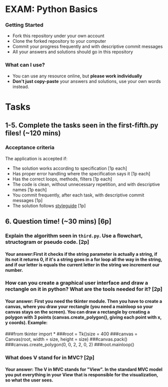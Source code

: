 # EXAM: Python Basics

### Getting Started
 - Fork this repository under your own account
 - Clone the forked repository to your computer
 - Commit your progress frequently and with descriptive commit messages
 - All your answers and solutions should go in this repository

### What can I use?
- You can use any resource online, but **please work individually**
- **Don't just copy-paste** your answers and solutions, use your own words instead.


# Tasks
## 1-5. Complete the tasks seen in the first-fifth.py files! (~120 mins)
### Acceptance criteria
The application is accepted if:
- The solution works according to specification [1p each]
- Has proper error handling where the specification says it [1p each]
- Has the correct loops, methods, filters [1p each]
- The code is clean, without unnecessary repetition, and with descriptive names [1p each]
- You commit frequently, after each task, with descriptive commit messages [1p]
- The solution follows [styleguide](https://github.com/greenfox-academy/teaching-materials/blob/master/styleguide/python.md) [1p]

## 6. Question time! (~30 mins) [6p]

### Explain the algorithm seen in `third.py`. Use a flowchart, structogram or pseudo code. [2p]
#### Your answer:First it checks if the string parameter is actually a string, if its not it returns 0, if it's a string goes in a for loop all the way in the string, and if our letter is equals the current letter in the string we increment our number.

### How can you create a graphical user interface and draw a rectangle on it in python? What are the tools needed for it? [2p]
#### Your answer: First you need the tkinter module. Then you have to create a canvas, where you draw your rectangle (you need a mainloop so your canvas stays on the screen). You can draw a rectangle by creating a polygon with 3 points (canvas.create_polygon(), giving each point with x, y coords). Example:
###from tkinter import *
###root = Tk()size = 400
###canvas = Canvas(root, width = size, height = size)
###canvas.pack()
###canvas.create_polygon(0, 0, 2, 2, 0, 2)
###root.mainloop()


### What does V stand for in MVC? [2p]
#### Your answer: The V in MVC stands for "View". In the standard MVC model you put everything in your View that is responsible for the visualization, so what the user sees.

